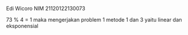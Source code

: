 Edi Wicoro
NIM 21120122130073

73 % 4 = 1 maka mengerjakan problem 1 metode 1 dan 3 yaitu linear dan eksponensial
